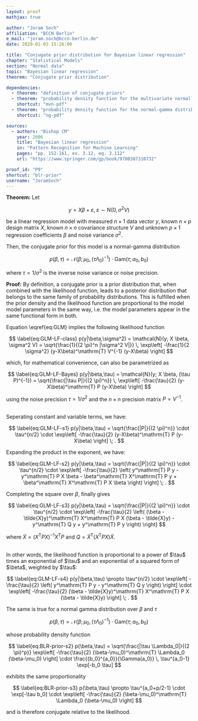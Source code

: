 ```yaml
---
layout: proof
mathjax: true

author: "Joram Soch"
affiliation: "BCCN Berlin"
e_mail: "joram.soch@bccn-berlin.de"
date: 2020-01-03 15:26:00

title: "Conjugate prior distribution for Bayesian linear regression"
chapter: "Statistical Models"
section: "Normal data"
topic: "Bayesian linear regression"
theorem: "Conjugate prior distribution"

dependencies:
  - theorem: "definition of conjugate priors"
  - theorem: "probability density function for the multivariate normal distribution"
    shortcut: "mvn-pdf"
  - theorem: "probability density function for the normal-gamma distribution"
    shortcut: "ng-pdf"

sources:
  - authors: "Bishop CM"
    year: 2006
    title: "Bayesian linear regression"
    in: "Pattern Recognition for Machine Learning"
    pages: "pp. 152-161, ex. 3.12, eq. 3.112"
    url: "https://www.springer.com/gp/book/9780387310732"

proof_id: "P9"
shortcut: "blr-prior"
username: "JoramSoch"
---
```



**Theorem:** Let

$$ \label{eq:GLM}
y = X \beta + \varepsilon, \; \varepsilon \sim \mathrm{N}(0, \sigma^2 V)
$$

be a linear regression model with measured $n \times 1$ data vector $y$, known $n \times p$ design matrix $X$, known $n \times n$ covariance structure $V$ and unknown $p \times 1$ regression coefficients $\beta$ and noise variance $\sigma^2$.

Then, the conjugate prior for this model is a normal-gamma distribution

$$ \label{eq:GLM-NG-prior}
p(\beta,\tau) = \mathcal{N}(\beta; \mu_0, (\tau \Lambda_0)^{-1}) \cdot \mathrm{Gam}(\tau; a_0, b_0)
$$

where $\tau = 1/\sigma^2$ is the inverse noise variance or noise precision.


**Proof:** By definition, a conjugate prior is a prior distribution that, when combined with the likelihood function, leads to a posterior distribution that belongs to the same family of probability distributions. This is fulfilled when the prior density and the likelihood function are proportional to the model model parameters in the same way, i.e. the model parameters appear in the same functional form in both.

Equation \eqref{eq:GLM} implies the following likelihood function

$$ \label{eq:GLM-LF-class}
p(y|\beta,\sigma^2) = \mathcal{N}(y; X \beta, \sigma^2 V) = \sqrt{\frac{1}{(2 \pi)^n |\sigma^2 V|}} \, \exp\left[ -\frac{1}{2 \sigma^2} (y-X\beta)^\mathrm{T} V^{-1} (y-X\beta) \right]
$$

which, for mathematical convenience, can also be parametrized as

$$ \label{eq:GLM-LF-Bayes}
p(y|\beta,\tau) = \mathcal{N}(y; X \beta, (\tau P)^{-1}) = \sqrt{\frac{|\tau P|}{(2 \pi)^n}} \, \exp\left[ -\frac{\tau}{2} (y-X\beta)^\mathrm{T} P (y-X\beta) \right]
$$

using the noise precision $\tau = 1/\sigma^2$ and the $n \times n$ precision matrix $P = V^{-1}$.

<br>
Seperating constant and variable terms, we have:

$$ \label{eq:GLM-LF-s1}
p(y|\beta,\tau) = \sqrt{\frac{|P|}{(2 \pi)^n}} \cdot \tau^{n/2} \cdot \exp\left[ -\frac{\tau}{2} (y-X\beta)^\mathrm{T} P (y-X\beta) \right] \; .
$$

Expanding the product in the exponent, we have:

$$ \label{eq:GLM-LF-s2}
p(y|\beta,\tau) = \sqrt{\frac{|P|}{(2 \pi)^n}} \cdot \tau^{n/2} \cdot \exp\left[ -\frac{\tau}{2} \left( y^\mathrm{T} P y - y^\mathrm{T} P X \beta - \beta^\mathrm{T} X^\mathrm{T} P y + \beta^\mathrm{T} X^\mathrm{T} P X \beta \right) \right] \; .
$$

Completing the square over $\beta$, finally gives

$$ \label{eq:GLM-LF-s3}
p(y|\beta,\tau) = \sqrt{\frac{|P|}{(2 \pi)^n}} \cdot \tau^{n/2} \cdot \exp\left[ -\frac{\tau}{2} \left( (\beta - \tilde{X}y)^\mathrm{T} X^\mathrm{T} P X (\beta - \tilde{X}y) - y^\mathrm{T} Q y + y^\mathrm{T} P y \right) \right]
$$

where $\tilde{X} = \left( X^\mathrm{T} P X \right)^{-1} X^\mathrm{T} P$ and $Q = \tilde{X}^\mathrm{T} \left( X^\mathrm{T} P X \right) \tilde{X}$.

<br>
In other words, the likelihood function is proportional to a power of $\tau$ times an exponential of $\tau$ and an exponential of a squared form of $\beta$, weighted by $\tau$:

$$ \label{eq:GLM-LF-s4}
p(y|\beta,\tau) \propto \tau^{n/2} \cdot \exp\left[ -\frac{\tau}{2} \left( y^\mathrm{T} P y - y^\mathrm{T} Q y \right) \right] \cdot \exp\left[ -\frac{\tau}{2} (\beta - \tilde{X}y)^\mathrm{T} X^\mathrm{T} P X (\beta - \tilde{X}y) \right] \; .
$$

The same is true for a normal gamma distribution over $\beta$ and $\tau$

$$ \label{eq:BLR-prior-s1}
p(\beta,\tau) = \mathcal{N}(\beta; \mu_0, (\tau \Lambda_0)^{-1}) \cdot \mathrm{Gam}(\tau; a_0, b_0)
$$

whose probability density function

$$ \label{eq:BLR-prior-s2}
p(\beta,\tau) = \sqrt{\frac{|\tau \Lambda_0|}{(2 \pi)^p}} \exp\left[ -\frac{\tau}{2} (\beta-\mu_0)^\mathrm{T} \Lambda_0 (\beta-\mu_0) \right] \cdot \frac{{b_0}^{a_0}}{\Gamma(a_0)} \, \tau^{a_0-1} \exp[-b_0 \tau]
$$

exhibits the same proportionality

$$ \label{eq:BLR-prior-s3}
p(\beta,\tau) \propto \tau^{a_0+p/2-1} \cdot \exp[-\tau b_0] \cdot \exp\left[ -\frac{\tau}{2} (\beta-\mu_0)^\mathrm{T} \Lambda_0 (\beta-\mu_0) \right]
$$

and is therefore conjugate relative to the likelihood.
